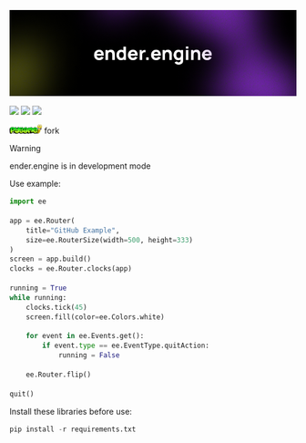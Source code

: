 ![ender.engine](static/banner.png)
<p>
  <img src="https://img.shields.io/badge/powered_by-pygame-green">
  <img src="https://img.shields.io/badge/python-3-yellow">
  <img src="https://img.shields.io/badge/status-indev-lightgray">
</p>

<p><a href="https://github.com/pygame/pygame"><img src="https://raw.githubusercontent.com/pygame/pygame/main/docs/reST/_static/pygame_logo.svg" height=16></a> fork</p>

> [!Warning]
> ender.engine is in development mode

Use example:
```py
import ee

app = ee.Router(
    title="GitHub Example",
    size=ee.RouterSize(width=500, height=333)
)
screen = app.build()
clocks = ee.Router.clocks(app)

running = True
while running:
    clocks.tick(45)
    screen.fill(color=ee.Colors.white)

    for event in ee.Events.get():
        if event.type == ee.EventType.quitAction:
            running = False

    ee.Router.flip()

quit()
```

Install these libraries before use:
```py
pip install -r requirements.txt
```
